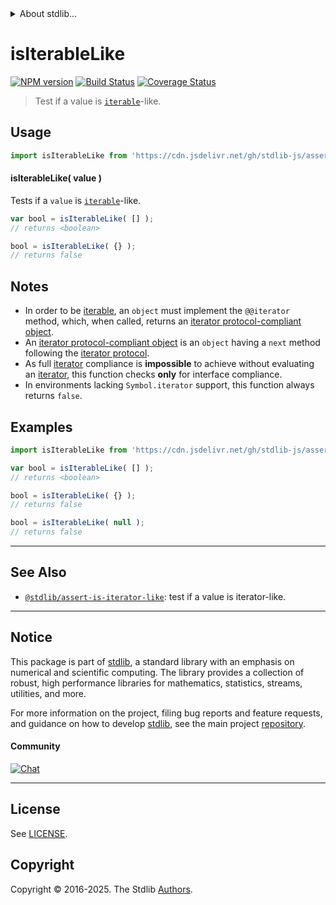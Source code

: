 <!--

@license Apache-2.0

Copyright (c) 2018 The Stdlib Authors.

Licensed under the Apache License, Version 2.0 (the "License");
you may not use this file except in compliance with the License.
You may obtain a copy of the License at

   http://www.apache.org/licenses/LICENSE-2.0

Unless required by applicable law or agreed to in writing, software
distributed under the License is distributed on an "AS IS" BASIS,
WITHOUT WARRANTIES OR CONDITIONS OF ANY KIND, either express or implied.
See the License for the specific language governing permissions and
limitations under the License.

-->


<details>
  <summary>
    About stdlib...
  </summary>
  <p>We believe in a future in which the web is a preferred environment for numerical computation. To help realize this future, we've built stdlib. stdlib is a standard library, with an emphasis on numerical and scientific computation, written in JavaScript (and C) for execution in browsers and in Node.js.</p>
  <p>The library is fully decomposable, being architected in such a way that you can swap out and mix and match APIs and functionality to cater to your exact preferences and use cases.</p>
  <p>When you use stdlib, you can be absolutely certain that you are using the most thorough, rigorous, well-written, studied, documented, tested, measured, and high-quality code out there.</p>
  <p>To join us in bringing numerical computing to the web, get started by checking us out on <a href="https://github.com/stdlib-js/stdlib">GitHub</a>, and please consider <a href="https://opencollective.com/stdlib">financially supporting stdlib</a>. We greatly appreciate your continued support!</p>
</details>

# isIterableLike

[![NPM version][npm-image]][npm-url] [![Build Status][test-image]][test-url] [![Coverage Status][coverage-image]][coverage-url] <!-- [![dependencies][dependencies-image]][dependencies-url] -->

> Test if a value is [`iterable`][mdn-iterable-protocol]-like.



<section class="usage">

## Usage

```javascript
import isIterableLike from 'https://cdn.jsdelivr.net/gh/stdlib-js/assert-is-iterable-like@deno/mod.js';
```

#### isIterableLike( value )

Tests if a `value` is [`iterable`][mdn-iterator-protocol]-like.

```javascript
var bool = isIterableLike( [] );
// returns <boolean>

bool = isIterableLike( {} );
// returns false
```

</section>

<!-- /.usage -->

<section class="notes">

## Notes

-   In order to be [iterable][mdn-iterable-protocol], an `object` must implement the `@@iterator` method, which, when called, returns an [iterator protocol-compliant object][mdn-iterator-protocol].
-   An [iterator protocol-compliant object][mdn-iterator-protocol] is an `object` having a `next` method following the [iterator protocol][mdn-iterator-protocol].
-   As full [iterator][mdn-iterator-protocol] compliance is **impossible** to achieve without evaluating an [iterator][mdn-iterator-protocol], this function checks **only** for interface compliance.
-   In environments lacking `Symbol.iterator` support, this function always returns `false`.

</section>

<!-- /.notes -->

<section class="examples">

## Examples

<!-- eslint no-undef: "error" -->

```javascript
import isIterableLike from 'https://cdn.jsdelivr.net/gh/stdlib-js/assert-is-iterable-like@deno/mod.js';

var bool = isIterableLike( [] );
// returns <boolean>

bool = isIterableLike( {} );
// returns false

bool = isIterableLike( null );
// returns false
```

</section>

<!-- /.examples -->

<!-- Section for related `stdlib` packages. Do not manually edit this section, as it is automatically populated. -->

<section class="related">

* * *

## See Also

-   <span class="package-name">[`@stdlib/assert-is-iterator-like`][@stdlib/assert/is-iterator-like]</span><span class="delimiter">: </span><span class="description">test if a value is iterator-like.</span>

</section>

<!-- /.related -->

<!-- Section for all links. Make sure to keep an empty line after the `section` element and another before the `/section` close. -->


<section class="main-repo" >

* * *

## Notice

This package is part of [stdlib][stdlib], a standard library with an emphasis on numerical and scientific computing. The library provides a collection of robust, high performance libraries for mathematics, statistics, streams, utilities, and more.

For more information on the project, filing bug reports and feature requests, and guidance on how to develop [stdlib][stdlib], see the main project [repository][stdlib].

#### Community

[![Chat][chat-image]][chat-url]

---

## License

See [LICENSE][stdlib-license].


## Copyright

Copyright &copy; 2016-2025. The Stdlib [Authors][stdlib-authors].

</section>

<!-- /.stdlib -->

<!-- Section for all links. Make sure to keep an empty line after the `section` element and another before the `/section` close. -->

<section class="links">

[npm-image]: http://img.shields.io/npm/v/@stdlib/assert-is-iterable-like.svg
[npm-url]: https://npmjs.org/package/@stdlib/assert-is-iterable-like

[test-image]: https://github.com/stdlib-js/assert-is-iterable-like/actions/workflows/test.yml/badge.svg?branch=main
[test-url]: https://github.com/stdlib-js/assert-is-iterable-like/actions/workflows/test.yml?query=branch:main

[coverage-image]: https://img.shields.io/codecov/c/github/stdlib-js/assert-is-iterable-like/main.svg
[coverage-url]: https://codecov.io/github/stdlib-js/assert-is-iterable-like?branch=main

<!--

[dependencies-image]: https://img.shields.io/david/stdlib-js/assert-is-iterable-like.svg
[dependencies-url]: https://david-dm.org/stdlib-js/assert-is-iterable-like/main

-->

[chat-image]: https://img.shields.io/gitter/room/stdlib-js/stdlib.svg
[chat-url]: https://app.gitter.im/#/room/#stdlib-js_stdlib:gitter.im

[stdlib]: https://github.com/stdlib-js/stdlib

[stdlib-authors]: https://github.com/stdlib-js/stdlib/graphs/contributors

[umd]: https://github.com/umdjs/umd
[es-module]: https://developer.mozilla.org/en-US/docs/Web/JavaScript/Guide/Modules

[deno-url]: https://github.com/stdlib-js/assert-is-iterable-like/tree/deno
[deno-readme]: https://github.com/stdlib-js/assert-is-iterable-like/blob/deno/README.md
[umd-url]: https://github.com/stdlib-js/assert-is-iterable-like/tree/umd
[umd-readme]: https://github.com/stdlib-js/assert-is-iterable-like/blob/umd/README.md
[esm-url]: https://github.com/stdlib-js/assert-is-iterable-like/tree/esm
[esm-readme]: https://github.com/stdlib-js/assert-is-iterable-like/blob/esm/README.md
[branches-url]: https://github.com/stdlib-js/assert-is-iterable-like/blob/main/branches.md

[stdlib-license]: https://raw.githubusercontent.com/stdlib-js/assert-is-iterable-like/main/LICENSE

[mdn-iterable-protocol]: https://developer.mozilla.org/en-US/docs/Web/JavaScript/Reference/Iteration_protocols#The_iterable_protocol

[mdn-iterator-protocol]: https://developer.mozilla.org/en-US/docs/Web/JavaScript/Reference/Iteration_protocols#The_iterator_protocol

<!-- <related-links> -->

[@stdlib/assert/is-iterator-like]: https://github.com/stdlib-js/assert-is-iterator-like/tree/deno

<!-- </related-links> -->

</section>

<!-- /.links -->
